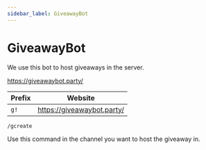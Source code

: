 ```yaml
---
sidebar_label: GiveawayBot
---
```


# GiveawayBot

We use this bot to host giveaways in the server. 

https://giveawaybot.party/

| Prefix | Website                    |
| ------ | -------------------------- |
| `g!`   | https://giveawaybot.party/ |

```
/gcreate
```

Use this command in the channel you want to host the giveaway in.
